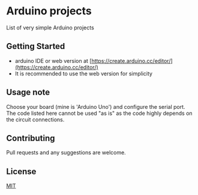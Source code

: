 # Arduino projects

List of very simple Arduino projects

## Getting Started
- arduino IDE or web version at [https://create.arduino.cc/editor/](https://create.arduino.cc/editor/)
- It is recommended to use the web version for simplicity

## Usage note
Choose your board (mine is 'Arduino Uno') and configure the serial port. The code listed here cannot be used "as is" as the code highly depends on the circuit connections.

## Contributing

Pull requests and any suggestions are welcome.

## License

[MIT](https://choosealicense.com/licenses/mit/)

